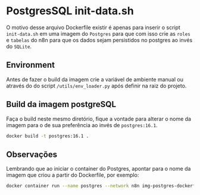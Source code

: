 # PostgresSQL init-data.sh

O motivo desse arquivo Dockerfile existir é apenas para inserir o script `init-data.sh` em uma imagem do `Postgres` para que com isso crie as `roles` e `tabelas` do n8n para que os dados sejam persistidos no postgres ao invés do `SQLite`.

## Environment
Antes de fazer o build da imagem crie a variável de ambiente manual ou através do do script `/utils/env_loader.py` após definir na raiz do projeto.

## Build da imagem postgreSQL
Faça o build neste mesmo diretório, fique a vontade para alterar o nome da imagem para o de sua preferência ao invés de `postgres:16.1`.
```bash
docker build -t postgres:16.1 .
```
## Observações
Lembrando que ao iniciar o container do Postgres, apontar para o nome da imagem que criou a partir do Dockerfile, por exemplo: 
```bash
docker container run --name postgres --network n8n img-postgres-dockerfile
```